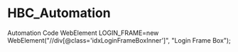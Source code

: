 # HBC_Automation
Automation Code
WebElement LOGIN_FRAME=new WebElement("//div[@class='idxLoginFrameBoxInner']", "Login Frame Box");

